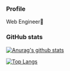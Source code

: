 ### Profile

Web Engineer🚀

### GitHub stats

[![Anurag's github stats](https://github-readme-stats.vercel.app/api?username=apple-yagi)](https://github.com/anuraghazra/github-readme-stats)

[![Top Langs](https://github-readme-stats.vercel.app/api/top-langs/?username=apple-yagi&layout=compact)](https://github.com/anuraghazra/github-readme-stats)
